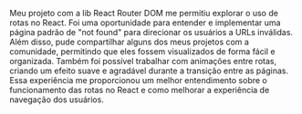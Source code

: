 Meu projeto com a lib React Router DOM me permitiu explorar o uso de rotas no React. Foi uma oportunidade para entender e implementar uma página padrão de "not found" para direcionar os usuários a URLs inválidas. Além disso, pude compartilhar alguns dos meus projetos com a comunidade, permitindo que eles fossem visualizados de forma fácil e organizada. Também foi possível trabalhar com animações entre rotas, criando um efeito suave e agradável durante a transição entre as páginas. Essa experiência me proporcionou um melhor entendimento sobre o funcionamento das rotas no React e como melhorar a experiência de navegação dos usuários.
